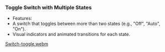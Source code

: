 ### Toggle Switch with Multiple States
   - Features:
   - A switch that toggles between more than two states (e.g., "Off", "Auto", "On").
   - Visual indicators and animated transitions for each state.

[Switch-toggle.webm](https://github.com/user-attachments/assets/6aeb1e21-75a7-494c-81f1-1b858dfe28b4)
